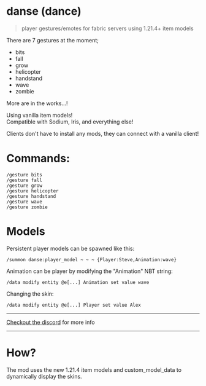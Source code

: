 # danse (dance)
> player gestures/emotes for fabric servers using 1.21.4+ item models

There are 7 gestures at the moment;
- bits
- fall
- grow
- helicopter
- handstand
- wave
- zombie

More are in the works...!

Using vanilla item models!\
Compatible with Sodium, Iris, and everything else!

Clients don't have to install any mods, they can connect with a vanilla client!


# Commands:
```
/gesture bits
/gesture fall
/gesture grow
/gesture helicopter
/gesture handstand
/gesture wave
/gesture zombie
```

# Models

Persistent player models can be spawned like this:
```
/summon danse:player_model ~ ~ ~ {Player:Steve,Animation:wave}
```

Animation can be player by modifying the "Animation" NBT string:
```
/data modify entity @e[...] Animation set value wave
```

Changing the skin:
```
/data modify entity @e[...] Player set value Alex
```

---

[Checkout the discord](https://discord.gg/9X6w2kfy89) for more info

---

# How?

The mod uses the new 1.21.4 item models and custom_model_data to dynamically display the skins.
